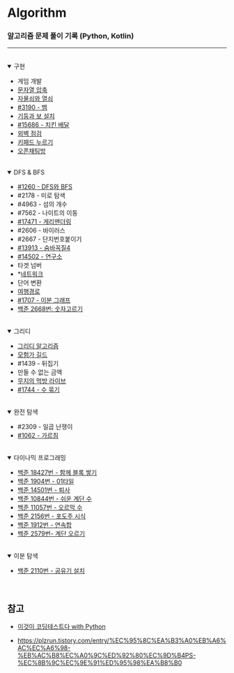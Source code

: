 # Algorithm
### 알고리즘 문제 풀이 기록 (Python, Kotlin)

---
<br>

<details open markdown = "1">

<summary>구현</summary>

  - 게임 개발
  - [문자열 압축](https://github.com/ERyukSa/Algorithm/blob/main/%EA%B5%AC%ED%98%84/%EB%AC%B8%EC%9E%90%EC%97%B4%20%EC%95%95%EC%B6%95.md)
  - [자물쇠와 열쇠](https://github.com/ERyukSa/Algorithm/blob/main/%EA%B5%AC%ED%98%84/%EC%9E%90%EB%AC%BC%EC%87%A0%EC%99%80%20%EC%97%B4%EC%87%A0.md)
  - [#3190 - 뱀](https://github.com/ERyukSa/Algorithm/blob/main/%EA%B5%AC%ED%98%84/%233190%20-%20%EB%B1%80.md)
  - [기둥과 보 설치](https://github.com/ERyukSa/Algorithm/blob/main/%EA%B5%AC%ED%98%84/%EA%B8%B0%EB%91%A5%EA%B3%BC%20%EB%B3%B4%20%EC%84%A4%EC%B9%98.md)
  - [#15686 - 치킨 배달](https://github.com/ERyukSa/Algorithm/blob/main/%EA%B5%AC%ED%98%84/%2315686%20-%20%EC%B9%98%ED%82%A8%20%EB%B0%B0%EB%8B%AC.md)
  - [외벽 점검](https://github.com/ERyukSa/Algorithm/blob/main/%EA%B5%AC%ED%98%84/%EC%99%B8%EB%B2%BD%20%EC%A0%90%EA%B2%80.md)
  - [키패드 누르기](https://best-human-developer.tistory.com/2)
  - [오픈채팅방](https://best-human-developer.tistory.com/3)
  
</details>

<br>

<details open markdown="2">

<summary>DFS & BFS</summary>

  - [#1260 - DFS와 BFS](https://github.com/ERyukSa/Algorithm/blob/main/DFS&BFS/%231260%20-%20DFS%EC%99%80%20BFS.md)
  - #2178 - 미로 탐색
  - #4963 - 섬의 개수
  - #7562 - 나이트의 이동
  - [#17471 - 게리맨더링](https://github.com/ERyukSa/Algorithm/blob/main/DFS%26BFS/%2317471%20-%20%EA%B2%8C%EB%A6%AC%EB%A7%A8%EB%8D%94%EB%A7%81.md)
  - #2606 - 바이러스
  - #2667 - 단지번호붙이기  
  - [#13913 - 숨바꼭질4](https://github.com/ERyukSa/Algorithm/blob/main/DFS%26BFS/%2313913%20-%20%EC%88%A8%EB%B0%94%EA%BC%AD%EC%A7%884.md)
  - [#14502 - 연구소](https://github.com/ERyukSa/Algorithm/blob/main/DFS%26BFS/%2314502%20-%20%EC%97%B0%EA%B5%AC%EC%86%8C.md)
  - 타겟 넘버
  - *[네트워크](https://github.com/ERyukSa/Algorithm/blob/main/DFS%26BFS/%EB%84%A4%ED%8A%B8%EC%9B%8C%ED%81%AC.md)
  - 단어 변환
  - [여행경로](https://github.com/ERyukSa/Algorithm/blob/main/DFS%26BFS/%EC%97%AC%ED%96%89%EA%B2%BD%EB%A1%9C.md)
  - [#1707 - 이분 그래프](https://best-human-developer.tistory.com/7)
  - [백준 2668번: 숫자고르기](https://best-human-developer.tistory.com/18)
  
</details>

<br>

<details open markdown="3">

<summary>그리디</summary>

  - [그리디 알고리즘](https://github.com/ERyukSa/Algorithm/blob/main/Greedy/Greedy.md)
  - [모험가 길드](./Greedy/모험가%20길드.md) 
  - #1439 - 뒤집기
  - 만들 수 없는 금액
  - [무지의 먹방 라이브](https://github.com/ERyukSa/Algorithm/blob/main/Greedy/%EB%AC%B4%EC%A7%80%EC%9D%98%20%EB%A8%B9%EB%B0%A9%20%EB%9D%BC%EC%9D%B4%EB%B8%8C.md)
  - [#1744 - 수 묶기](https://best-human-developer.tistory.com/8)

</details>

<br>

<details open markdown="4">

<summary>완전 탐색</summary>

  - #2309 - 일곱 난쟁이
  - [#1062 - 가르침](https://best-human-developer.tistory.com/6)

</details>

<br>

<details open markdown="5">

<summary>다이나믹 프로그래밍</summary>

  - [백준 18427번 - 함께 블록 쌓기](https://best-human-developer.tistory.com/5)
  - [백준 1904번 - 01타일](https://best-human-developer.tistory.com/10)
  - [백준 14501번 - 퇴사](https://best-human-developer.tistory.com/11)
  - [백준 10844번 - 쉬운 계단 수](https://best-human-developer.tistory.com/14)
  - [백준 11057번 - 오르막 수](https://best-human-developer.tistory.com/15)
  - [백준 2156번 - 포도주 시식](https://best-human-developer.tistory.com/19)
  - [백준 1912번 - 연속합](https://best-human-developer.tistory.com/21)
  - [백준 2579번- 계단 오르기](https://best-human-developer.tistory.com/22)

</details>

<br>

<details open markdown="6">

<summary>이분 탐색</summary>

  - [백준 2110번 - 공유기 설치](https://best-human-developer.tistory.com/17)

</details>

<br>

## 참고

- [이것이 코딩테스트다 with Python](https://book.naver.com/bookdb/book_detail.nhn?bid=16439154)

- https://plzrun.tistory.com/entry/%EC%95%8C%EA%B3%A0%EB%A6%AC%EC%A6%98-%EB%AC%B8%EC%A0%9C%ED%92%80%EC%9D%B4PS-%EC%8B%9C%EC%9E%91%ED%95%98%EA%B8%B0
